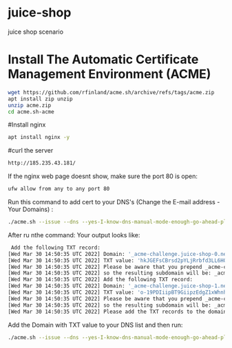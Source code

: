 # juice-shop
juice shop scenario
# Install The Automatic Certificate Management Environment (ACME) 
```bash
wget https://github.com/rfinland/acme.sh/archive/refs/tags/acme.zip
apt install zip unzip
unzip acme.zip
cd acme.sh-acme
```

#Install nginx 
```bash
apt install nginx -y
```
#curl the server
```bash
http://185.235.43.181/
```
If the nginx web page doesnt show, make sure the port 80 is open:
```bash
ufw allow from any to any port 80
```

Run this command to add cert to your DNS's (Change the E-mail address - Your Domains) :
```bash
./acme.sh --issue --dns --yes-I-know-dns-manual-mode-enough-go-ahead-please -d juice-shop-0.net -d juice-shop-1.net -m ramin.fathollahzadeh@gmail.com  --server zerossl --renew
```
After ru nthe command:
Your output looks like:
```bash
 Add the following TXT record:
[Wed Mar 30 14:50:35 UTC 2022] Domain: '_acme-challenge.juice-shop-0.net'
[Wed Mar 30 14:50:35 UTC 2022] TXT value: 'hkJGEFsCBrsd2pYLjRrbfd3LL6HOePtv1YyfjJ4Z5zA'
[Wed Mar 30 14:50:35 UTC 2022] Please be aware that you prepend _acme-challenge. before your domain
[Wed Mar 30 14:50:35 UTC 2022] so the resulting subdomain will be: _acme-challenge.juice-shop-0.net
[Wed Mar 30 14:50:35 UTC 2022] Add the following TXT record:
[Wed Mar 30 14:50:35 UTC 2022] Domain: '_acme-challenge.juice-shop-1.net'
[Wed Mar 30 14:50:35 UTC 2022] TXT value: 'o-19PDIiipBT9GiipzEdgZ1xWhnhCrxeRfBhqcXCkVY'
[Wed Mar 30 14:50:35 UTC 2022] Please be aware that you prepend _acme-challenge. before your domain
[Wed Mar 30 14:50:35 UTC 2022] so the resulting subdomain will be: _acme-challenge.juice-shop-1.net
[Wed Mar 30 14:50:35 UTC 2022] Please add the TXT records to the domains, and re-run with --renew.
```
Add the Domain with TXT value to your DNS list and then run:
```bash
./acme.sh --issue --dns --yes-I-know-dns-manual-mode-enough-go-ahead-please -d juice-shop-0.net -d juice-shop-1.net -m ramin.fathollahzadeh@gmail.com
```

